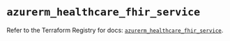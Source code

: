 # `azurerm_healthcare_fhir_service`

Refer to the Terraform Registry for docs: [`azurerm_healthcare_fhir_service`](https://registry.terraform.io/providers/hashicorp/azurerm/4.9.0/docs/resources/healthcare_fhir_service).
